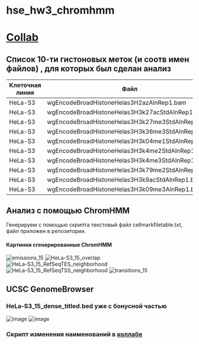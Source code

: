 # hse_hw3_chromhmm
# [Collab](https://colab.research.google.com/drive/1hSkS2KFa6viYEBIRvdvyynoz6Y7EsDir?usp=sharing) 
## Список 10-ти гистоновых меток (и соотв имен файлов) , для которых был сделан анализ
|**Клеточная линия**|**Файл**|**Метка**|**Контроль**|
|-|-|-|-|
|HeLa-S3|wgEncodeBroadHistoneHelas3H2azAlnRep1.bam|H2afz|Helas3Control.bam|
|HeLa-S3|wgEncodeBroadHistoneHelas3H3k27acStdAlnRep1.bam|H3k27ac|Helas3Control.bam|
|HeLa-S3|wgEncodeBroadHistoneHelas3H3k27me3StdAlnRep1.bam|H3k27me3|Helas3Control.bam|
|HeLa-S3|wgEncodeBroadHistoneHelas3H3k36me3StdAlnRep1.bam|H3k36me3|Helas3Control.bam|
|HeLa-S3|wgEncodeBroadHistoneHelas3H3k04me1StdAlnRep1.bam|H3k04me1|Helas3Control.bam|
|HeLa-S3|wgEncodeBroadHistoneHelas3H3k4me2StdAlnRep1.bam|H3k4me2|Helas3Control.bam|
|HeLa-S3|wgEncodeBroadHistoneHelas3H3k4me3StdAlnRep1.bam|H3k4me3|Helas3Control.bam|
|HeLa-S3|wgEncodeBroadHistoneHelas3H3k79me2StdAlnRep1.bam|H3k79me2|Helas3Control.bam|
|HeLa-S3|wgEncodeBroadHistoneHelas3H3k9acStdAlnRep1.bam|H3k9ac|Helas3Control.bam|
|HeLa-S3|wgEncodeBroadHistoneHelas3H3k09me3AlnRep1.bam|H3k09me3|Helas3Control.bam|
## Aнализ с помощью ChromHMM
Генерируем с помощью скрипта текстовый файл cellmarkfiletable.txt, файл приложен в репозитории.
#### Картинки сгенерированные ChromHMM
![emissions_15](https://user-images.githubusercontent.com/43317906/229843377-db448eed-1a6f-4a73-96f7-d684c477e7eb.png)
![HeLa-S3_15_overlap](https://user-images.githubusercontent.com/43317906/229843395-f801c359-f3da-4e6c-b6d0-f0bdf5b88122.png)
![HeLa-S3_15_RefSeqTES_neighborhood](https://user-images.githubusercontent.com/43317906/229843411-c78bcbf2-0558-4fff-a254-75767e0786d0.png)
![HeLa-S3_15_RefSeqTSS_neighborhood](https://user-images.githubusercontent.com/43317906/229843428-5bb28f29-a968-426b-a5fb-c6b97632c990.png)
![transitions_15](https://user-images.githubusercontent.com/43317906/229843448-106ed017-60b3-4255-9cee-7a63fefb0357.png)
## UCSC GenomeBrowser
### HeLa-S3_15_dense_titled.bed уже с бонусной частью
![image](https://user-images.githubusercontent.com/43317906/229842633-8fb805fe-4faf-48e4-8ab7-26cb3a73f33d.png)
![image](https://user-images.githubusercontent.com/43317906/229846974-64f3a0cd-24a5-42e6-b756-423ca0b6f520.png)
### Скрипт изменения наименований в [коллабе](https://colab.research.google.com/drive/1hSkS2KFa6viYEBIRvdvyynoz6Y7EsDir?usp=sharing)
